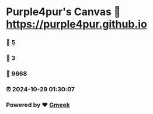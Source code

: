 # Purple4pur's Canvas :link: https://purple4pur.github.io 
### :page_facing_up: [5](https://purple4pur.github.io/tag.html) 
### :speech_balloon: 3 
### :hibiscus: 9668 
### :alarm_clock: 2024-10-29 01:30:07 
### Powered by :heart: [Gmeek](https://github.com/Meekdai/Gmeek)
